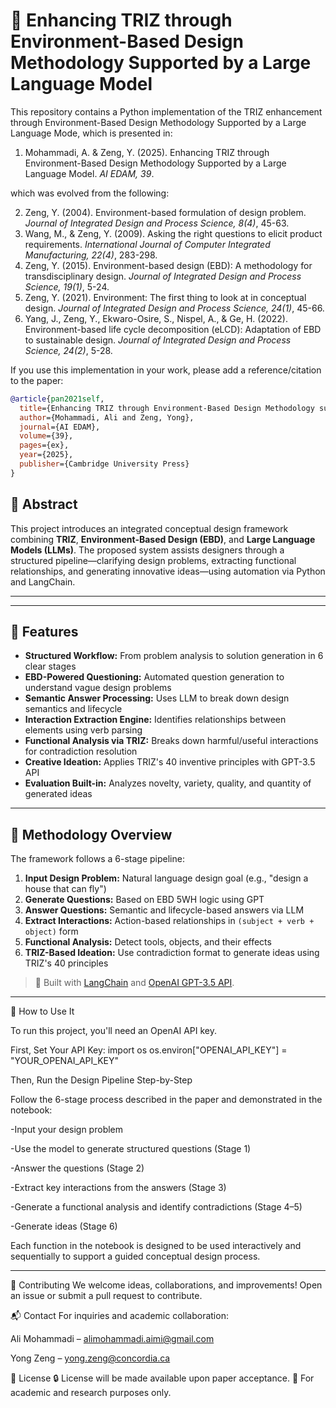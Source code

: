 # 🔧 Enhancing TRIZ through Environment-Based Design Methodology Supported by a Large Language Model

This repository contains a Python implementation of the TRIZ enhancement through Environment-Based Design Methodology Supported by a Large Language Mode, which is presented in:

1. Mohammadi, A. & Zeng, Y. (2025). Enhancing TRIZ through Environment-Based Design Methodology Supported by a Large Language Model. *AI EDAM, 39*.

which was evolved from the following:

2. Zeng, Y. (2004). Environment-based formulation of design problem. *Journal of Integrated Design and Process Science, 8(4)*, 45-63.
3. Wang, M., & Zeng, Y. (2009). Asking the right questions to elicit product requirements. *International Journal of Computer Integrated Manufacturing, 22(4)*, 283-298.
4. Zeng, Y. (2015).  Environment-based design (EBD): A methodology for transdisciplinary design. *Journal of Integrated Design and Process Science, 19(1)*, 5-24.
5. Zeng, Y. (2021). Environment: The first thing to look at in conceptual design. *Journal of Integrated Design and Process Science, 24(1)*, 45-66.
6. Yang, J., Zeng, Y., Ekwaro-Osire, S., Nispel, A., & Ge, H. (2022). Environment-based life cycle decomposition (eLCD): Adaptation of EBD to sustainable design. *Journal of Integrated Design and Process Science, 24(2)*, 5-28.

If you use this implementation in your work, please add a reference/citation to the paper:

```bibtex
@article{pan2021self,
  title={Enhancing TRIZ through Environment-Based Design Methodology supported by a large language model},
  author={Mohammadi, Ali and Zeng, Yong},
  journal={AI EDAM},
  volume={39},
  pages={ex},
  year={2025},
  publisher={Cambridge University Press}
}
```

## 📜 Abstract

This project introduces an integrated conceptual design framework combining **TRIZ**, **Environment-Based Design (EBD)**, and **Large Language Models (LLMs)**. The proposed system assists designers through a structured pipeline—clarifying design problems, extracting functional relationships, and generating innovative ideas—using automation via Python and LangChain.

---



---

## 🚀 Features

- **Structured Workflow:** From problem analysis to solution generation in 6 clear stages
- **EBD-Powered Questioning:** Automated question generation to understand vague design problems
- **Semantic Answer Processing:** Uses LLM to break down design semantics and lifecycle
- **Interaction Extraction Engine:** Identifies relationships between elements using verb parsing
- **Functional Analysis via TRIZ:** Breaks down harmful/useful interactions for contradiction resolution
- **Creative Ideation:** Applies TRIZ's 40 inventive principles with GPT-3.5 API
- **Evaluation Built-in:** Analyzes novelty, variety, quality, and quantity of generated ideas

---

## 🧠 Methodology Overview

The framework follows a 6-stage pipeline:

1. **Input Design Problem:** Natural language design goal (e.g., "design a house that can fly")
2. **Generate Questions:** Based on EBD 5WH logic using GPT
3. **Answer Questions:** Semantic and lifecycle-based answers via LLM
4. **Extract Interactions:** Action-based relationships in `(subject + verb + object)` form
5. **Functional Analysis:** Detect tools, objects, and their effects
6. **TRIZ-Based Ideation:** Use contradiction format to generate ideas using TRIZ's 40 principles

> 🔧 Built with [LangChain](https://www.langchain.com/) and [OpenAI GPT-3.5 API](https://platform.openai.com/).
-----------
🧪 How to Use It


To run this project, you'll need an OpenAI API key.

First, Set Your API Key:
import os
os.environ["OPENAI_API_KEY"] = "YOUR_OPENAI_API_KEY"

Then, Run the Design Pipeline Step-by-Step

Follow the 6-stage process described in the paper and demonstrated in the notebook:

-Input your design problem

-Use the model to generate structured questions (Stage 1)

-Answer the questions (Stage 2)

-Extract key interactions from the answers (Stage 3)

-Generate a functional analysis and identify contradictions (Stage 4–5)

-Generate ideas (Stage 6)

Each function in the notebook is designed to be used interactively and sequentially to support a guided conceptual design process.

---


🤝 Contributing
We welcome ideas, collaborations, and improvements! Open an issue or submit a pull request to contribute.



📬 Contact
For inquiries and academic collaboration:

Ali Mohammadi – alimohammadi.aimi@gmail.com

Yong Zeng – yong.zeng@concordia.ca


📄 License
🔒 License will be made available upon paper acceptance.
📢 For academic and research purposes only.

